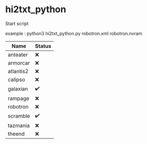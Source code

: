 # hi2txt_python

Start script

example : python3 hi2txt_python.py robotron.xml robotron.nvram

| Name  | Status |
| ----- | ------ |
| anteater | :x: |
| armorcar | :x: |
| atlantis2 | :x: |
| calipso | :x: |
| galaxian | :heavy_check_mark: |
| rampage | :x: |
| robotron | :x: |
| scramble | :heavy_check_mark: |
| tazmania | :x: |
| theend | :x: |
